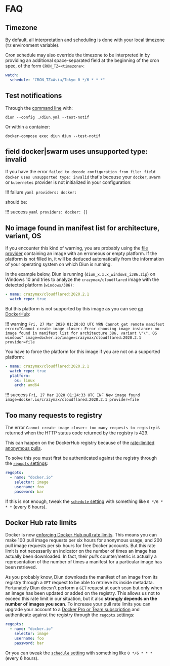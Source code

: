 # FAQ

## Timezone

By default, all interpretation and scheduling is done with your local timezone (`TZ` environment variable).

Cron schedule may also override the timezone to be interpreted in by providing an additional space-separated field
at the beginning of the cron spec, of the form `CRON_TZ=<timezone>`:

```yaml
watch:
  schedule: "CRON_TZ=Asia/Tokyo 0 */6 * * *"
```

## Test notifications

Through the [command line](usage/cli.md) with:

```shell
diun --config ./diun.yml --test-notif
```

Or within a container:

```shell
docker-compose exec diun diun --test-notif
```

## field docker|swarm uses unsupported type: invalid

If you have the error `failed to decode configuration from file: field docker uses unsupported type: invalid` that's
because your `docker`, `swarm` or `kubernetes` provider is not initialized in your configuration:

!!! failure
    ```yaml
    providers:
      docker:
    ```

should be:

!!! success
    ```yaml
    providers:
      docker: {}
    ```

## No image found in manifest list for architecture, variant, OS

If you encounter this kind of warning, you are probably using the [file provider](providers/file.md) containing an
image with an erroneous or empty platform. If the platform is not filled in, it will be deduced automatically from the
information of your operating system on which Diun is running.

In the example below, Diun is running (`diun_x.x.x_windows_i386.zip`) on Windows 10 and tries to analyze the
`crazymax/cloudflared` image with the detected platform (`windows/386)`:

```yaml
- name: crazymax/cloudflared:2020.2.1
  watch_repo: true
```

But this platform is not supported by this image as you can see [on DockerHub](https://hub.docker.com/layers/crazymax/cloudflared/2020.2.1/images/sha256-137eea4e84ec4c6cb5ceb2017b9788dcd7b04f135d756e1f37e3e6673c0dd9d2?context=explore):

!!! warning
    `Fri, 27 Mar 2020 01:20:03 UTC WRN Cannot get remote manifest error="Cannot create image closer: Error choosing image instance: no image found in manifest list for architecture 386, variant \"\", OS windows" image=docker.io/image=crazymax/cloudflared:2020.2.1 provider=file`

You have to force the platform for this image if you are not on a supported platform:

```yaml
- name: crazymax/cloudflared:2020.2.1
  watch_repo: true
  platform:
    os: linux
    arch: amd64
```

!!! success
    `Fri, 27 Mar 2020 01:24:33 UTC INF New image found image=docker.io/crazymax/cloudflared:2020.2.1 provider=file`

## Too many requests to registry

The error `Cannot create image closer: too many requests to registry` is returned when the HTTP status code returned
by the registry is 429.

This can happen on the DockerHub registry because of the [rate-limited anonymous pulls](https://docs.docker.com/docker-hub/download-rate-limit/).

To solve this you must first be authenticated against the registry through the [`regopts` settings](config/regopts.md): 

```yaml
regopts:
  - name: "docker.io"
    selector: image
    username: foo
    password: bar
```

If this is not enough, tweak the [`schedule` setting](config/watch.md#schedule) with something
like `0 */6 * * *` (every 6 hours).

## Docker Hub rate limits

Docker is now [enforcing Docker Hub pull rate limits](https://www.docker.com/increase-rate-limits). This means you can
make 100 pull image requests per six hours for anonymous usage, and 200 pull image requests per six hours
for free Docker accounts. But this rate limit is not necessarily an indicator on the number of times an image has
actually been downloaded. In fact, their _pulls_ counter/metric is actually a representation of the number of times a
manifest for a particular image has been retrieved.

As you probably know, Diun downloads the manifest of an image from its registry through a `GET` request to be able to
retrieve its inside metadata. Fortunately Diun doesn't perform a `GET` request at each scan but only when an image
has been updated or added on the registry. This allows us not to exceed this rate limit in our situation, but
it also **strongly depends on the number of images you scan**. To increase your pull rate limits you can upgrade
your account to a [Docker Pro or Team subscription](https://www.docker.com/pricing) and authenticate against the
registry through the [`regopts` settings](config/regopts.md): 

```yaml
regopts:
  - name: "docker.io"
    selector: image
    username: foo
    password: bar
```

Or you can tweak the [`schedule` setting](config/watch.md#schedule) with something like `0 */6 * * *` (every 6 hours).
